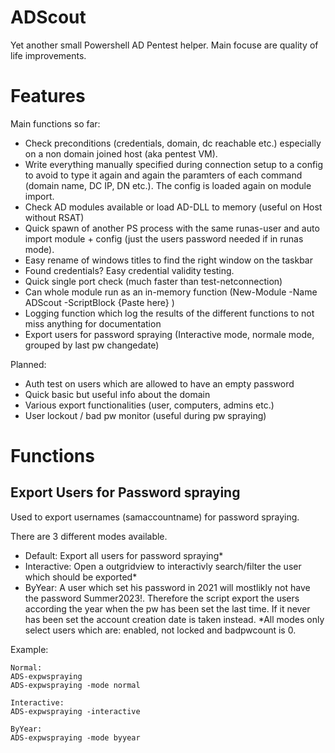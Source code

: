 # ADScout

Yet another small Powershell AD Pentest helper.
Main focuse are quality of life improvements.

# Features

Main functions so far:
- Check preconditions (credentials, domain, dc reachable etc.) especially on a non domain joined host (aka pentest VM).
- Write everything manually specified during connection setup to a config to avoid to type it again and again the paramters of each command (domain name, DC IP, DN etc.). The config is loaded again on module import.
- Check AD modules available or load AD-DLL to memory (useful on Host without RSAT)
- Quick spawn of another PS process with the same runas-user and auto import module + config (just the users password needed if in runas mode).
- Easy rename of windows titles to find the right window on the taskbar
- Found credentials? Easy credential validity testing.
- Quick single port check (much faster than test-netconnection)
- Can whole module run as an in-memory function (New-Module -Name ADScout -ScriptBlock {Paste here} )
- Logging function which log the results of the different functions to not miss anything for documentation
- Export users for password spraying (Interactive mode, normale mode, grouped by last pw changedate)

Planned:
- Auth test on users which are allowed to have an empty password
- Quick basic but useful info about the domain
- Various export functionalities (user, computers, admins etc.)
- User lockout / bad pw monitor (useful during pw spraying)


# Functions
## Export Users for Password spraying

Used to export usernames (samaccountname) for password spraying.

There are 3 different modes available.
- Default: Export all users for password spraying*
- Interactive: Open a outgridview to interactivly search/filter the user which should be exported*
- ByYear: A user which set his password in 2021 will mostlikly not have the password Summer2023!. Therefore the script export the users according the year when the pw has been set the last time. If it never has been set the account creation date is taken instead.
*All modes only select users which are: enabled, not locked and badpwcount is 0.

Example:
```
Normal:
ADS-expwspraying
ADS-expwspraying -mode normal

Interactive:
ADS-expwspraying -interactive

ByYear:
ADS-expwspraying -mode byyear

```
